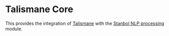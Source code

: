 Talismane Core
=============

This provides the integration of [Talismane](https://github.com/urieli/talismane) with the [Stanbol NLP processing](http://stanbol.apache.org/docs/trunk/components/enhancer/nlp/) module.